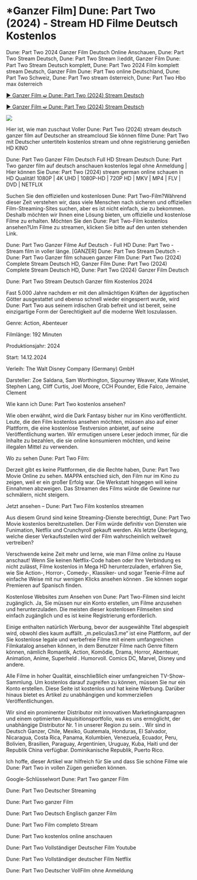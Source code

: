 # *Ganzer Film] Dune: Part Two (2024) - Stream HD Filme Deutsch Kostenlos

Dune: Part Two 2024 Ganzer Film Deutsch Online Anschauen, Dune: Part Two Stream Deutsch, Dune: Part Two Stream 𝚁eddit, Ganzer Film Dune: Part Two Stream Deutsch komplett, Dune: Part Two 2024 Film komplett stream Deutsch, Ganzer Film Dune: Part Two online Deutschland, Dune: Part Two Schweiz, Dune: Part Two stream österreich, Dune: Part Two Hbo max österreich

[▶ Ganzer Film ➫ Dune: Part Two (2024) Stream Deutsch](https://bit.ly/dune-part-two-2024-Full-movie)

[▶ Ganzer Film ➫ Dune: Part Two (2024) Stream Deutsch](https://bit.ly/dune-part-two-2024-Full-movie)

<a href="https://bit.ly/dune-part-two-2024-Full-movie: Part Two-2024-Full-Movie"><img src="https://www.techmehow.com/wp-content/uploads/2024/03/rgbsrteg.gif" style="max-width: 100%;"></a>


Hier ist, wie man zuschaut Voller Dune: Part Two (2024) stream deutsch ganzer film auf Deutscher an streamcloud Sie können filme Dune: Part Two mit Deutscher untertiteln kostenlos stream und ohne registrierung genießen HD KINO

Dune: Part Two Ganzer Film Deutsch Full HD Stream Deutsch
Dune: Part Two ganzer film auf deutsch anschauen kostenlos legal ohne Anmeldung | Hier können Sie Dune: Part Two (2024) stream german online schauen in HD Qualität! 1080P | 4K UHD | 1080P-HD | 720P HD | MKV | MP4 | FLV | DVD | NETFLIX

Suchen Sie den offiziellen und kostenlosen Dune: Part Two-Film?Während dieser Zeit verstehen wir, dass viele Menschen nach sicheren und offiziellen Film-Streaming-Sites suchen, aber es ist nicht einfach, sie zu bekommen. Deshalb möchten wir Ihnen eine Lösung bieten, um offizielle und kostenlose Filme zu erhalten. Möchten Sie den Dune: Part Two-Film kostenlos ansehen?Um Filme zu streamen, klicken Sie bitte auf den unten stehenden Link.

Dune: Part Two Ganzer Filme Auf Deutsch - Full HD Dune: Part Two - Stream film in voller länge. [GANZER] Dune: Part Two Stream Deutsch - Dune: Part Two Ganzer film schauen ganzer Film Dune: Part Two (2024) Complete Stream Deutsch HD, Ganzer Film Dune: Part Two (2024) Complete Stream Deutsch HD, Dune: Part Two (2024) Ganzer Film Deutsch

Dune: Part Two Stream Deutsch Ganzer film Kostenlos 2024

Fast 5.000 Jahre nachdem er mit den allmächtigen Kräften der ägyptischen Götter ausgestattet und ebenso schnell wieder eingesperrt wurde, wird Dune: Part Two aus seinem irdischen Grab befreit und ist bereit, seine einzigartige Form der Gerechtigkeit auf die moderne Welt loszulassen.

Genre: Action, Abenteuer

Filmlänge: 192 Minuten

Produktionsjahr: 2024

Start: 14.12.2024

Verleih: The Walt Disney Company (Germany) GmbH

Darsteller: Zoe Saldana, Sam Worthington, Sigourney Weaver, Kate Winslet, Stephen Lang, Cliff Curtis, Joel Moore, CCH Pounder, Edie Falco, Jemaine Clement

Wie kann ich Dune: Part Two kostenlos ansehen?

Wie oben erwähnt, wird die Dark Fantasy bisher nur im Kino veröffentlicht. Leute, die den Film kostenlos ansehen möchten, müssen also auf einer Plattform, die eine kostenlose Testversion anbietet, auf seine Veröffentlichung warten. Wir ermutigen unsere Leser jedoch immer, für die Inhalte zu bezahlen, die sie online konsumieren möchten, und keine illegalen Mittel zu verwenden.

Wo zu sehen Dune: Part Two Film:

Derzeit gibt es keine Plattformen, die die Rechte haben, Dune: Part Two Movie Online zu sehen. MAPPA entschied sich, den Film nur im Kino zu zeigen, weil er ein großer Erfolg war. Die Werkstatt hingegen will keine Einnahmen abzweigen. Das Streamen des Films würde die Gewinne nur schmälern, nicht steigern.

Jetzt ansehen – Dune: Part Two Film kostenlos streamen

Aus diesem Grund sind keine Streaming-Dienste berechtigt, Dune: Part Two Movie kostenlos bereitzustellen. Der Film würde definitiv von Diensten wie Funimation, Netflix und Crunchyroll gekauft werden. Als letzte Überlegung, welche dieser Verkaufsstellen wird der Film wahrscheinlich weltweit vertreiben?

Verschwende keine Zeit mehr und lerne, wie man Filme online zu Hause anschaut!
Wenn Sie keinen Netflix-Code haben oder Ihre Verbindung es nicht zulässt, Filme kostenlos in Mega HD herunterzuladen, erfahren Sie, wie Sie Action-, Horror-, Comedy-, Klassiker- und sogar Teenie-Filme auf einfache Weise mit nur wenigen Klicks ansehen können . Sie können sogar Premieren auf Spanisch finden.

Kostenlose Websites zum Ansehen von Dune: Part Two-Filmen sind leicht zugänglich. Ja, Sie müssen nur ein Konto erstellen, um Filme anzusehen und herunterzuladen. Die meisten dieser kostenlosen Filmseiten sind einfach zugänglich und es ist keine Registrierung erforderlich.

Einige enthalten natürlich Werbung, bevor der ausgewählte Titel abgespielt wird, obwohl dies kaum auffällt. „m.peliculas3.me“ ist eine Plattform, auf der Sie kostenlose legale und werbefreie Filme mit einem umfangreichen Filmkatalog ansehen können, in dem Benutzer Filme nach Genre filtern können, nämlich Romantik, Action, Komödie, Drama, Horror, Abenteuer, Animation, Anime, Superheld . Humorvoll. Comics DC, Marvel, Disney und andere.

Alle Filme in hoher Qualität, einschließlich einer umfangreichen TV-Show-Sammlung. Um kostenlos darauf zugreifen zu können, müssen Sie nur ein Konto erstellen. Diese Seite ist kostenlos und hat keine Werbung. Darüber hinaus bietet es Artikel zu unabhängigen und kommerziellen Veröffentlichungen.

Wir sind ein prominenter Distributor mit innovativen Marketingkampagnen und einem optimierten Akquisitionsportfolio, was es uns ermöglicht, der unabhängige Distributor Nr. 1 in unserer Region zu sein. . Wir sind in Deutsch Ganzer, Chile, Mexiko, Guatemala, Honduras, El Salvador, Nicaragua, Costa Rica, Panama, Kolumbien, Venezuela, Ecuador, Peru, Bolivien, Brasilien, Paraguay, Argentinien, Uruguay, Kuba, Haiti und der Republik China verfügbar. Dominikanische Republik, Puerto Rico.

Ich hoffe, dieser Artikel war hilfreich für Sie und dass Sie schöne Filme wie Dune: Part Two in vollen Zügen genießen können.

Google-Schlüsselwort
Dune: Part Two ganzer Film

Dune: Part Two Deutscher Streaming

Dune: Part Two ganzer Film

Dune: Part Two Deutsch Englisch ganzer Film

Dune: Part Two Film completo Stream

Dune: Part Two kostenlos online anschauen

Dune: Part Two Vollständiger Deutscher Film Youtube

Dune: Part Two Vollständiger deutscher Film Netflix

Dune: Part Two Deutscher VollFilm ohne Anmeldung






